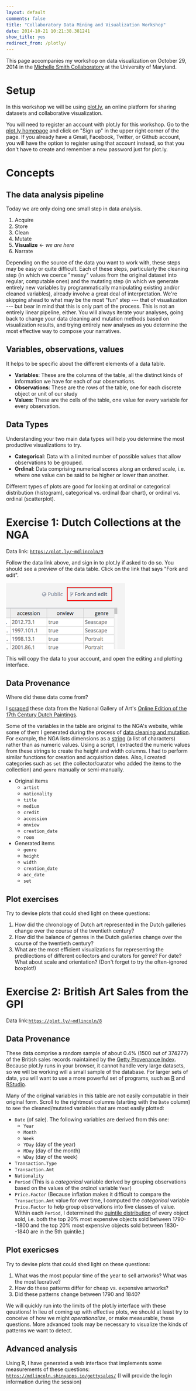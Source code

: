 ```yaml
---
layout: default
comments: false
title: "Collaboratory Data Mining and Visualization Workshop"
date: 2014-10-21 10:21:38.381241
show_title: yes
redirect_from: /plotly/
---
```


<aside>This page accompanies my workshop on data visualization on October 29, 2014 in the <a href="http://michellesmithcollaboratory.umd.edu/event/data-mining-and-visualization-workshop-matthew-lincoln">Michelle Smith Collaboratory</a> at the University of Maryland.</aside>

# Setup

[plot.ly]: http://plot.ly

In this workshop we will be using [plot.ly], an online platform for sharing datasets and collaborative visualization.

You will need to register an account with plot.ly for this workshop.
Go to the [plot.ly homepage][plot.ly] and click on "Sign up" in the upper right corner of the page.
If you already have a Gmail, Facebook, Twitter, or Github account, you will have the option to register using that account instead, so that you don't have to create and remember a new password just for plot.ly.

# Concepts

## The data analysis pipeline

Today we are only doing one small step in data analysis.

1. Acquire
2. Store
2. Clean
3. Mutate
3. **Visualize** <- *we are here*
4. Narrate

Depending on the source of the data you want to work with, these steps may be easy or quite difficult.
Each of these steps, particularly the cleaning step (in which we coerce "messy" values from the original dataset into regular, computable ones) and the mutating step (in which we generate entirely new variables by programmatically manipulating existing and/or cleaned variables), already involve a great deal of interpretation.
We're skipping ahead to what may be the most "fun" step --- that of visualization --- but bear in mind that this is only part of the process.
This is not an entirely linear pipeline, either.
You will always iterate your analyses, going back to change your data cleaning and mutation methods based on visualization results, and trying entirely new analyses as you determine the most effective way to compose your narratives.

## Variables, observations, values

It helps to be specific about the different elements of a data table.

- **Variables**: These are the columns of the table, all the distinct kinds of information we have for each of our observations.
- **Observations**: These are the rows of the table, one for each discrete object or unit of our study
- **Values**: These are the cells of the table, one value for every variable for every observation.

## Data Types

Understanding your two main data types will help you determine the most productive visualizations to try.

- **Categorical**: Data with a limited number of possible values that allow observations to be grouped.
- **Ordinal**: Data comprising numerical scores along an ordered scale, i.e. where one value can be said to be higher or lower than another.

Different types of plots are good for looking at ordinal or categorical distribution (histogram), categorical vs. ordinal (bar chart), or ordinal vs. ordinal (scatterplot).

# Exercise 1: Dutch Collections at the NGA

Data link: [`https://plot.ly/~mdlincoln/9`](https://plot.ly/~mdlincoln/9)

Follow the data link above, and sign in to plot.ly if asked to do so.
You should see a preview of the data table.
Click on the link that says "Fork and edit".

![Fork and edit button in plot.ly](/assets/images-display/plotly_fork.png)

This will copy the data to your account, and open the editing and plotting interface.

## Data Provenance

Where did these data come from?

I [scraped](http://en.wikipedia.org/wiki/Web_scraping) these data from the National Gallery of Art's [Online Edition of the 17th Century Dutch Paintings](http://www.nga.gov/content/ngaweb/research/online-editions/17th-century-dutch-paintings.html).

Some of the variables in the table are original to the NGA's website, while some of them I generated during the process of [data cleaning and mutation](http://en.wikipedia.org/wiki/Data_cleansing).
For example, the NGA lists dimensions as a [string](http://en.wikipedia.org/wiki/String_(computer_science)) (a list of characters) rather than as numeric values.
Using a script, I extracted the numeric values from these strings to create the height and width columns.
I had to perform similar functions for creation and acquisition dates.
Also, I created categories such as `set` (the collector/curator who added the items to the collection) and `genre` manually or semi-manually.

- Original items
    - `artist`
    - `nationality`
    - `title`
    - `medium`
    - `credit`
    - `accession`
    - `onview`
    - `creation_date`
    - `room`
- Generated items
    - `genre`
    - `height`
    - `width`
    - `creation_date`
    - `acc_date`
    - `set`


## Plot exercises

Try to devise plots that could shed light on these questions:

1. How did the chronology of Dutch art represented in the Dutch galleries change over the course of the twentieth century?
2. How did the balance of genres in the Dutch galleries change over the course of the twentieth century?
3. What are the most efficient visualizations for representing the predilections of different collectors and curators for genre? For date? What about scale and orientation? (Don't forget to try the often-ignored boxplot!)

# Exercise 2: British Art Sales from the GPI

Data link:[`https://plot.ly/~mdlincoln/8`](https://plot.ly/~mdlincoln/8)

## Data Provenance

These data comprise a random sample of about 0.4% (1500 out of 374277) of the British sales records maintained by the [Getty Provenance Index](http://www.getty.edu/research/tools/provenance/index.html).
Because plot.ly runs in your browser, it cannot handle very large datasets, so we will be working will a small sample of the database.
For larger sets of data, you will want to use a more powerful set of programs, such as [R](http://www.r-project.org/) and [RStudio](http://www.rstudio.com/).

Many of the original variables in this table are not easily computable in their original form.
Scroll to the rightmost columns (starting with the `Date` column) to see the cleaned/mutated variables that are most easily plotted:

- `Date` (of sale). The following variables are derived from this one:
    - `Year`
    - `Month`
    - `Week`
    - `YDay` (day of the year)
    - `MDay` (day of the month)
    - `WDay` (day of the week)
- `Transaction.Type`
- `Transaction.Amt`
- `Nationality`
- `Period` (This is a *categorical* variable derived by grouping observations based on the values of the *ordinal* variable `Year`)
- `Price.Factor` (Because inflation makes it difficult to compare the `Transaction.Amt` value for over time, I computed the *categorical* variable `Price.Factor` to help group observations into five classes of value. Within each `Period`, I determined the [quintile distribution](http://en.wiktionary.org/wiki/quintile) of every object sold, i.e. both the top 20% most expensive objects sold between 1790--1800 and the top 20% most expensive objects sold between 1830--1840 are in the 5th quintile.)

## Plot exericses

Try to devise plots that could shed light on these questions:

1. What was the most popular time of the year to sell artworks? What was the most lucrative?
2. How do these patterns differ for cheap vs. expensive artworks?
2. Did these patterns change between 1790 and 1840?

We will quickly run into the limits of the plot.ly interface with these qeustions!
In lieu of coming up with effective plots, we should at least try to conceive of how we might *operationalize*, or make measurable, these questions.
More advanced tools may be necessary to visualize the kinds of patterns we want to detect.

## Advanced analysis

Using R, I have generated a web interface that implements some measurements of these questions: [`https://mdlincoln.shinyapps.io/gettysales/`](https://mdlincoln.shinyapps.io/gettysales/) (I will provide the login information during the session)

